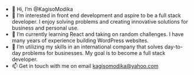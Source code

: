 - 👋 Hi, I’m @KagisoModika
- 👀 I’m interested in front end development and aspire to be a full stack developer. I enjoy solving problems and creating innovative solutions for business and personal use.
- 🌱 I’m currently learning React and taking on random challenges. I have many years of experience building WordPress websites.
- 💞️ I’m utilizing my skills in an international company that solves day-to-day problems for businesses. My goal is to become a full stack developer.
- 📫 Get in touch with me on email kagisomodika@yahoo.com

<!----
KagisoModika/KagisoModika is a ✨ special ✨ repository because its `README.md` (this file) appears on your GitHub profile.
You can click the Preview link to take a look at your changes.
--->
